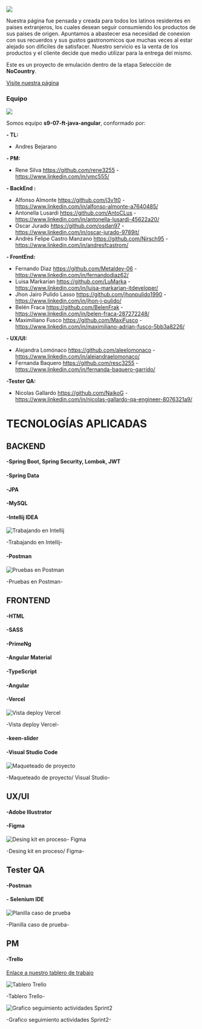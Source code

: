 
![](https://i.ibb.co/hgpGS7G/Frame-64.png )

Nuestra página fue pensada y creada para todos los latinos residentes en paises extranjeros, los cuales desean seguir consumiendo los productos de sus paises de origen.
Apuntamos a abastecer esa necesidad de conexion con sus recuerdos y sus gustos gastronomicos que muchas veces al estar alejado son dificiles de satisfacer.
Nuestro servicio es la venta de los productos y el cliente decide que medio utilizar para la entrega del mismo.

Este es un proyecto de emulación dentro de la etapa Selección de **NoCountry**.

[Visite nuestra página](https://s9-07-ft-java-angular-git-front-develop-nocountry-c11-16.vercel.app/)

### Equipo
![](https://i.ibb.co/SvVs8Gn/sprint-2.png)


Somos equipo **s9-07-ft-java-angular**, conformado por: 

**- TL:**

- Andres Bejarano 

**- PM:**

- Rene Silva https://github.com/rene3255 - https://www.linkedin.com/in/vmc555/

**- BackEnd :**

- Alfonso Almonte https://github.com/j3v1t0 - https://www.linkedin.com/in/alfonso-almonte-a7640485/
- Antonella Lusardi https://github.com/AntoCLus - https://www.linkedin.com/in/antonella-lusardi-45622a20/
- Oscar Jurado  https://github.com/osdan97 - https://www.linkedin.com/in/oscar-jurado-9789it/
- Andrés Felipe Castro Manzano https://github.com/Nirsch95 - https://www.linkedin.com/in/andresfcastrom/
  
**- FrontEnd:**
  
- Fernando Diaz  https://github.com/Metaldev-06 - https://www.linkedin.com/in/fernandodiaz62/
- Luisa Markarian https://github.com/LuMarka - https://www.linkedin.com/in/luisa-markarian-itdeveloper/
- Jhon Jairo Pulido Lasso https://github.com/jhonpulido1990 - https://www.linkedin.com/in/jhon-j-pulido/
- Belén Fraca  https://github.com/BelenFrak - https://www.linkedin.com/in/belen-fraca-287272248/
- Maximiliano Fusco https://github.com/MaxiFusco  - https://www.linkedin.com/in/maximiliano-adrian-fusco-5bb3a8226/
  
**- UX/UI:**

- Alejandra Lomónaco https://github.com/aleelomonaco - https://www.linkedin.com/in/alejandraelomonaco/
- Fernanda Baquero  https://github.com/resc3255 - https://www.linkedin.com/in/fernanda-baquero-garrido/
  
**-Tester QA:**
  
- Nicolas Gallardo  https://github.com/NaikoG - https://www.linkedin.com/in/nicolas-gallardo-qa-engineer-8076321a9/

# TECNOLOGÍAS APLICADAS


## BACKEND

#### -Spring Boot, Spring Security, Lombok, JWT

#### -Spring Data

#### -JPA

#### -MySQL

#### -Intellij IDEA

![Trabajando en Intellij](https://i.ibb.co/V95thKY/608f9226-2265-45ee-ab93-2c7634d40348.jpg)

-Trabajando en Intellij-

#### -Postman

![Pruebas en Postman](https://i.ibb.co/VDrvJV0/7c2ee7aa-f8b3-494f-83b9-1cefbae3ec85.jpg)

-Pruebas en Postman-

## FRONTEND

#### -HTML

#### -SASS 

#### -PrimeNg 

#### -Angular Material 

#### -TypeScript 

#### -Angular 

#### -Vercel 

![Vista deploy Vercel](https://i.ibb.co/pLx28pX/vista-vercel.png)

-Vista deploy Vercel-

#### -keen-slider 

#### -Visual Studio Code 

![Maqueteado de proyecto](https://i.ibb.co/xJ0cNZ9/ecommerce-routing-module-ts-s9-07-ft-java-angular-Visual-Studio-Code-18-07-2023-1-27-00.png)

-Maqueteado de proyecto/ Visual Studio-

## UX/UI

#### -Adobe Illustrator

#### -Figma

![Desing kit en proceso- Figma](https://i.ibb.co/xgGGMSh/design-kit.png )

-Desing kit en proceso/ Figma-



## Tester QA

#### -Postman

#### - Selenium IDE

![Planilla caso de prueba](https://i.ibb.co/3hMLxsp/c7627ab0-f1eb-465a-82c5-d04730b6aab6.jpg)

-Planilla caso de prueba-



## PM

#### -Trello

[Enlace a nuestro tablero de trabajo](https://trello.com/b/i76slPtb/s907ftjavaangular)

![Tablero Trello](https://i.ibb.co/fx1xqn0/tablero-trello.png)

-Tablero Trello-


![Grafico seguimiento actividades Sprint2](https://i.ibb.co/vmzzCCP/el-grafico-de-rene.png)

-Grafico seguimiento actividades Sprint2-

